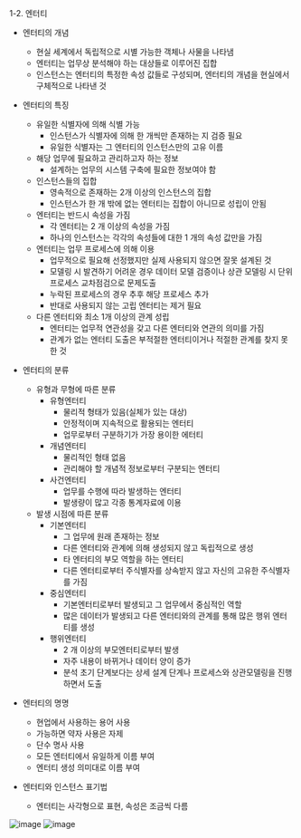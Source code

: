 1-2. 엔터티
+ 엔터티의 개념
   + 현실 세계에서 독립적으로 시별 가능한 객체나 사물을 나타냄
   + 엔터티는 업무상 분석해야 하는 대상들로 이루어진 집합
   + 인스턴스는 엔터티의 특정한 속성 값들로 구성되며, 엔터티의 개념을 현실에서 구체적으로 나타낸 것

+ 엔터티의 특징
   + 유일한 식별자에 의해 식별 가능
      + 인스턴스가 식별자에 의해 한 개씩만 존재하는 지 검증 필요
      + 유일한 식별자는 그 엔터티의 인스턴스만의 고유 이름
   + 해당 업무에 필요하고 관리하고자 하는 정보
      + 설계하는 업무의 시스템 구축에 필요한 정보여야 함
   + 인스턴스들의 집합
      + 영속적으로 존재하는 2개 이상의 인스턴스의 집합
      + 인스턴스가 한 개 밖에 없는 엔터티는 집합이 아니므로 성립이 안됨
   + 엔터티는 반드시 속성을 가짐
      + 각 엔터티는 2 개 이상의 속성을 가짐
      + 하나의 인스턴스는 각각의 속성들에 대한 1 개의 속성 값만을 가짐
   + 엔터티는 업무 프로세스에 의해 이용
      + 업무적으로 필요해 선정했지만 실제 사용되지 않으면 잘못 설계된 것
      + 모델링 시 발견하기 어려운 경우 데이터 모델 검증이나 상관 모델링 시 단위 프로세스 교차점검으로 문제도출
      + 누락된 프로세스의 경우 추후 해당 프로세스 추가
      + 반대로 사용되지 않는 고립 엔터티는 제거 필요
   + 다른 엔터티와 최소 1개 이상의 관계 성립
      + 엔터티는 업무적 연관성을 갖고 다른 엔터티와 연관의 의미를 가짐
      + 관계가 없는 엔터티 도출은 부적절한 엔터티이거나 적절한 관계를 찾지 못한 것

+ 엔터티의 분류
  + 유형과 무형에 따른 분류
     + 유형엔터티
       + 물리적 형태가 있음(실체가 있는 대상)
       + 안정적이며 지속적으로 활용되는 엔터티
       + 업무로부터 구분하기가 가장 용이한 에터티
    + 개념엔터티
       + 물리적인 형태 없음
       + 관리해야 할 개념적 정보로부터 구분되는 엔터티
    + 사건엔터티
       + 업무를 수행에 따라 발생하는 엔터티
       + 발생량이 많고 각종 통계자료에 이용
  + 발생 시점에 따른 분류
    + 기본엔터티
      + 그 업무에 원래 존재하는 정보
      + 다른 엔터티와 관계에 의해 생성되지 않고 독립적으로 생성
      + 타 엔터티의 부모 역할을 하는 엔터티
      + 다른 엔터티로부터 주식별자를 상속받지 않고 자신의 고유한 주식별자를 가짐
    + 중심엔터티
      + 기본엔터티로부터 발생되고 그 업무에서 중심적인 역할
      + 많은 데이터가 발생되고 다른 엔터티와의 관계를 통해 많은 행위 엔터티를 생성
    + 행위엔터티
      + 2 개 이상의 부모엔터티로부터 발생
      + 자주 내용이 바뀌거나 데이터 양이 증가
      + 분석 초기 단계보다는 상세 설계 단계나 프로세스와 상관모델링을 진행하면서 도출

+ 엔터티의 명명
   + 현업에서 사용하는 용어 사용
   + 가능하면 약자 사용은 자제
   + 단수 명사 사용
   + 모든 엔터티에서 유일하게 이름 부여
   + 엔터티 생성 의미대로 이름 부여

+ 엔터티와 인스턴스 표기법
   + 엔터티는 사각형으로 표현, 속성은 조금씩 다름
     
![image](https://github.com/welcomeglory/SQLD/assets/153584777/cc9fb0b7-1eb1-43fb-adfd-81e79e192512)
![image](https://github.com/welcomeglory/SQLD/assets/153584777/64d4df71-e5a3-4012-b512-e501f9440705)

 
  
